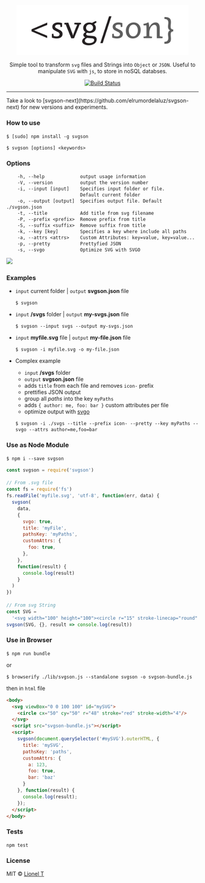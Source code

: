 <p align="center">
  <img alt="svgson" title="svgson" src="/logo.svg" width="450">
</p>

<p align="center">
  Simple tool to transform <code>svg</code> files and Strings into <code>Object</code> or <code>JSON</code>.
  Useful to manipulate <code>SVG</code> with <code>js</code>, to store in noSQL databses.
</p>

<p align="center">
  <a href="https://travis-ci.org/elrumordelaluz/svgson">
    <img src="https://travis-ci.org/elrumordelaluz/svgson.svg?branch=master" alt="Build Status">
  </a>
</p>

<hr>
Take a look to  [svgson-next](https://github.com/elrumordelaluz/svgson-next) for new versions and experiments.

### How to use

```
$ [sudo] npm install -g svgson
```

```
$ svgson [options] <keywords>
```

### Options

```
    -h, --help             output usage information
    -V, --version          output the version number
    -i, --input [input]    Specifies input folder or file.
                           Default current folder
    -o, --output [output]  Specifies output file. Default ./svgson.json
    -t, --title            Add title from svg filename
    -P, --prefix <prefix>  Remove prefix from title
    -S, --suffix <suffix>  Remove suffix from title
    -k, --key [key]        Specifies a key where include all paths
    -a, --attrs <attrs>    Custom Attributes: key=value, key=value...
    -p, --pretty           Prettyfied JSON
    -s, --svgo             Optimize SVG with SVGO
```

![](https://cdn.rawgit.com/elrumordelaluz/svgson/master/example.gif)

### Examples

* `input` current folder | `output` **svgson.json** file

  ```
  $ svgson
  ```

* `input` **/svgs** folder | `output` **my-svgs.json** file

  ```
  $ svgson --input svgs --output my-svgs.json
  ```

* `input` **myfile.svg** file | `output` **my-file.json** file

  ```
  $ svgson -i myfile.svg -o my-file.json
  ```

* Complex example

  * `input` **/svgs** folder
  * `output` **svgson.json** file
  * adds `title` from each file and removes `icon-` prefix
  * prettifies JSON output
  * group all _paths_ into the key `myPaths`
  * adds `{ author: me, foo: bar }` custom attributes per file
  * optimize output with [svgo](https://github.com/svg/svgo)

  ```
  $ svgson -i ./svgs --title --prefix icon- --pretty --key myPaths --svgo --attrs author=me,foo=bar
  ```

### Use as Node Module

```
$ npm i --save svgson
```

```js
const svgson = require('svgson')

// From .svg file
const fs = require('fs')
fs.readFile('myfile.svg', 'utf-8', function(err, data) {
  svgson(
    data,
    {
      svgo: true,
      title: 'myFile',
      pathsKey: 'myPaths',
      customAttrs: {
        foo: true,
      },
    },
    function(result) {
      console.log(result)
    }
  )
})

// From svg String
const SVG =
  '<svg width="100" height="100"><circle r="15" stroke-linecap="round" /></svg>'
svgson(SVG, {}, result => console.log(result))
```

### Use in Browser

```
$ npm run bundle
```

or

```
$ browserify ./lib/svgson.js --standalone svgson -o svgson-bundle.js
```

then in `html` file

```html
<body>
  <svg viewBox="0 0 100 100" id="mySVG">
  	<circle cx="50" cy="50" r="48" stroke="red" stroke-width="4"/>
  </svg>
  <script src="svgson-bundle.js"></script>
  <script>
    svgson(document.querySelector('#mySVG').outerHTML, {
      title: 'mySVG',
      pathsKey: 'paths',
      customAttrs: {
        a: 123,
        foo: true,
        bar: 'baz'
      }
    }, function(result) {
      console.log(result);
    });
  </script>
</body>
```

### Tests

```
npm test
```

### License

MIT © [Lionel T](https://elrumordelaluz.com)
